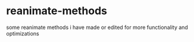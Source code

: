 # reanimate-methods
some reanimate methods i have made or edited for more functionality and optimizations
